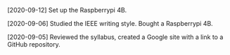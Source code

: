 [2020-09-12] Set up the Raspberrypi 4B.

[2020-09-06] Studied the IEEE writing style. Bought a Raspberrypi 4B.

[2020-09-05] Reviewed the syllabus, created a Google site with a link to a GitHub repository.
